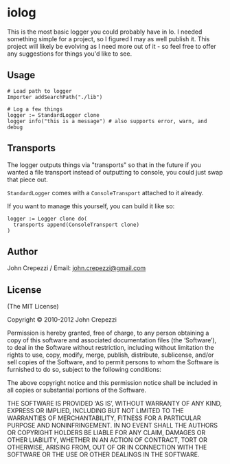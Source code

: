 # iolog

This is the most basic logger you could probably have in Io.
I needed something simple for a project, so I figured I may as well publish it.
This project will likely be evolving as I need more out of it - so feel free
to offer any suggestions for things you'd like to see.

## Usage

``` io
# Load path to logger
Importer addSearchPath("./lib")

# Log a few things
logger := StandardLogger clone
logger info("this is a message") # also supports error, warn, and debug
```

## Transports

The logger outputs things via "transports" so that in the future if you
wanted a file transport instead of outputting to console, you could just
swap that piece out.

`StandardLogger` comes with a `ConsoleTransport` attached to it already.

If you want to manage this yourself, you can build it like so:

``` io
logger := Logger clone do(
  transports append(ConsoleTransport clone)
)
```

## Author

John Crepezzi / Email: john.crepezzi@gmail.com

## License

(The MIT License)

Copyright © 2010-2012 John Crepezzi

Permission is hereby granted, free of charge, to any person obtaining a copy of
this software and associated documentation files (the ‘Software’), to deal in
the Software without restriction, including without limitation the rights to
use, copy, modify, merge, publish, distribute, sublicense, and/or sell copies
of the Software, and to permit persons to whom the Software is furnished to do
so, subject to the following conditions:

The above copyright notice and this permission notice shall be included in all
copies or substantial portions of the Software.

THE SOFTWARE IS PROVIDED ‘AS IS’, WITHOUT WARRANTY OF ANY KIND, EXPRESS OR
IMPLIED, INCLUDING BUT NOT LIMITED TO THE WARRANTIES OF MERCHANTABILITY,
FITNESS FOR A PARTICULAR PURPOSE AND NONINFRINGEMENT. IN NO EVENT SHALL THE
AUTHORS OR COPYRIGHT HOLDERS BE LIABLE FOR ANY CLAIM, DAMAGES OR OTHER
LIABILITY, WHETHER IN AN ACTION OF CONTRACT, TORT OR OTHERWISE, ARISING FROM,
OUT OF OR IN CONNECTION WITH THE SOFTWARE OR THE USE OR OTHER DEALINGS IN THE
SOFTWARE.
